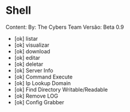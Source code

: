 # Shell

Content:
   By: The Cybers Team
   Versão: Beta 0.9
-	[ok] listar
-	[ok] visualizar
-	[ok] download
-	[ok] editar
-	[ok] deletar
-	[ok] Server Info
-	[ok] Command Execute
-	[ok] Ip Lookup Domain
-	[ok] Find Directory Writable/Readable
-	[ok] Remove LOG
-	[ok] Config Grabber
